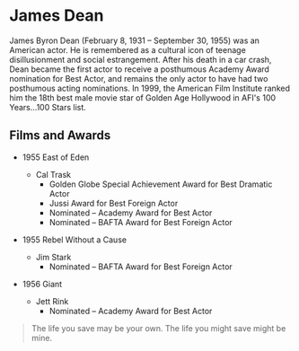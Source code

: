 # James Dean

James Byron Dean (February 8, 1931 – September 30, 1955) was an American actor. He is remembered as a cultural icon of teenage disillusionment and social estrangement.
After his death in a car crash, Dean became the first actor to receive a posthumous Academy Award nomination for Best Actor, and remains the only actor to have had two posthumous acting nominations.
In 1999, the American Film Institute ranked him the 18th best male movie star of Golden Age Hollywood in AFI's 100 Years...100 Stars list.


## Films and Awards


* 1955	East of Eden
	* Cal Trask
		* Golden Globe Special Achievement Award for Best Dramatic Actor
		* Jussi Award for Best Foreign Actor
		* Nominated – Academy Award for Best Actor
		* Nominated – BAFTA Award for Best Foreign Actor

* 1955	Rebel Without a Cause
	* Jim Stark
		* Nominated – BAFTA Award for Best Foreign Actor

* 1956	Giant
	* Jett Rink
		* Nominated – Academy Award for Best Actor


> The life you save may be your own.
> The life you might save might be mine.




